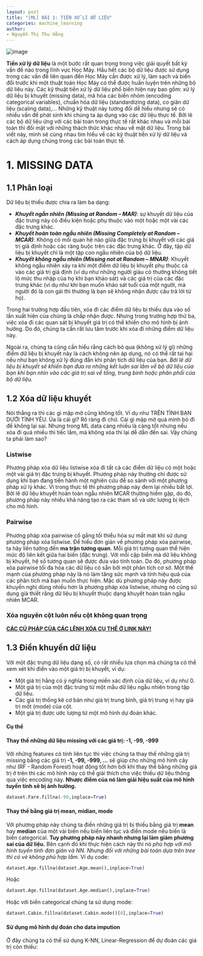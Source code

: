 ```yaml
---
layout: post
title: "[ML] BÀI 1: TIỀN XỬ LÍ DỮ LIỆU"
categories: machine_learning
author:
- Nguyễn Thị Thu Hằng
---
```


![image](https://serokell.io/files/df/dfsdv4ab.2_(23)_(1).jpg)

**Tiền xử lý dữ liệu** là một bước rất quan trọng trong việc giải quyết bất kỳ vấn đề nào trong lĩnh vực Học Máy. Hầu hết các bộ dữ liệu được sử dụng trong các vấn đề liên quan đến Học Máy cần được xử lý, làm sạch và biến đổi trước khi một thuật toán Học Máy có thể được huấn luyện trên những bộ dữ liệu này. Các kỹ thuật tiền xử lý dữ liệu phổ biến hiện nay bao gồm: xử lý dữ liệu bị khuyết (missing data), mã hóa các biến nhóm (encoding categorical variables), chuẩn hóa dữ liệu (standardizing data), co giãn dữ liệu (scaling data),… Những kỹ thuật này tương đối dễ hiểu nhưng sẽ có nhiều vấn đề phát sinh khi chúng ta áp dụng vào các dữ liệu thực tế. Bởi lẽ các bộ dữ liệu ứng với các bài toán trong thực tế rất khác nhau và mỗi bài toàn thì đối mặt với những thách thức khác nhau về mặt dữ liệu. Trong bài viết này, mình sẽ cùng nhau tìm hiểu về các kỹ thuật tiền xử lý dữ liệu và cách áp dụng chúng trong các bài toán thực tế.

# **1. MISSING DATA**
## **1.1 Phân loại**
Dữ liệu bị thiếu được chia ra làm ba dạng:
* ***Khuyết ngẫn nhiên (Missing at Random – MAR)***: sự khuyết dữ liệu của đặc trưng này có điều kiện hoặc phụ thuộc vào một hoặc một vài các đặc trưng khác.
* ***Khuyết hoàn toàn ngẫu nhiên (Missing Completely at Random – MCAR)***:  Không có mối quan hệ nào giữa đặc trưng bị khuyết với các giá trị giả định hoặc các ràng buộc trên các đặc trưng khác. Ở đây, tập dữ liệu bị khuyết chỉ là một tập con ngẫu nhiên của bộ dữ liệu.
* ***Khuyết không ngẫu nhiên (Missing not at Random – MNAR)***: Khuyết không ngẫu nhiên xảy ra khi một điểm dữ liệu bị khuyết phụ thuộc cả vào các giá trị giả định (ví dụ như những người giàu có thường không tiết lộ mức thu nhập của họ khi bạn khảo sát) và các giá trị của các đặc trưng khác (ví dụ như khi bạn muốn khảo sát tuổi của một người, mà người đó là con gái thì thường là bạn sẽ không nhận được câu trả lời từ họ).

Trong hai trường hợp đầu tiên, xóa đi các điểm dữ liệu bị thiếu dựa vào số lần xuất hiện của chúng là chấp nhận được. Nhưng trong trường hợp thứ ba, việc xóa đi các quan sát bị khuyết giá trị có thể khiến cho mô hình bị ảnh hưởng. Do đó, chúng ta cần rất lưu tâm trước khi xóa đi những điểm dữ liệu này.

Ngoài ra, chúng ta cũng cần hiểu rằng cách bỏ qua (không xử lý gì) những điểm dữ liệu bị khuyết này là cách không nên áp dụng, nó có thể rất tai hại nếu như bạn không xử lý đúng đắn khi phân tích dữ liệu của bạn. *Bởi lẽ dữ liệu bị khuyết sẽ khiến bạn đưa ra những kết luận sai lầm về bộ dữ liệu của bạn khi bạn nhìn vào các giá trị sai về tổng, trung bình hoặc phân phối của bộ dữ liệu.*


## **1.2 Xóa dữ liệu khuyết**

Nói thẳng ra thì các gì mập mờ cũng không tốt. Ví dụ như TRÊN TÌNH BẠN DƯỚI TÌNH YÊU. Ủa là cái gì? Rõ ràng đi chứ. Cái gì mập mờ quá mình bỏ đi để không lại sai. Nhưng trong ML data càng nhiều là càng tốt nhưng nếu xóa đi quá nhiều thì tiếc lắm, mà không xóa thì lại dễ dẫn đến sai. Vậy chúng ta phải làm sao?
### Listwise

Phương pháp xóa dữ liệu listwise xóa đi tất cả các điểm dữ liệu có một hoặc một vài giá trị đặc trưng bị khuyết. Phương pháp này thường chỉ được sử dụng khi bạn đang tiến hành một nghiên cứu để so sánh với một phương pháp xử lý khác. Vì trong thực tế thì phương pháp này đem lại nhiều bất lợi. Bởi lẽ dữ liệu khuyết hoàn toàn ngẫu nhiên MCAR thường hiếm gặp, do đó, phương pháp này nhiều khả năng tạo ra các tham số và ước lượng bị lệch cho mô hình.


### Pairwise

Phương pháp xóa pairwise cố gắng tối thiểu hóa sự mất mát khi sử dụng phương pháp xóa listwise. Để hiểu đơn giản về phương pháp xóa pairwise, ta hãy liên tưởng đến **ma trận tương quan**. Mỗi giá trị tương quan thể hiện mức độ liên kết giữa hai biến (đặc trưng). Với mỗi cặp biến mà dữ liệu không bị khuyết, hệ số tương quan sẽ được đưa vào tính toán. Do đó, phương pháp xóa pairwise tối đa hóa các dữ liệu có sẵn bởi một phân tích cơ sở. Một thế mạnh của phương pháp này là nó làm tăng sức mạnh và tính hiệu quả của các phân tích mà bạn muốn thực hiện. Mặc dù phương pháp này được khuyến nghị dùng nhiều hơn là phương pháp xóa listwise, nhưng nó cũng sử dụng giả thiết rằng dữ liệu bị khuyết thuộc dạng khuyết hoàn toàn ngẫu nhiên MCAR.

### Xóa nguyên cột luôn nếu cột không quan trọng
[**CÁC CÚ PHÁP CỦA CÁC LỆNH XÓA CỤ THỂ Ở LINK NÀY!**](https://datasciencevn.com/thao-tac-voi-du-lieu/xu-ly-o-du-lieu-trong.html)

## **1.3 Điền khuyến dữ liệu**
Với một đặc trưng dữ liệu dạng số, có rất nhiều lựa chọn mà chúng ta có thể xem xét khi điền vào một giá trị bị khuyết, ví dụ:

* Một giá trị hằng có ý nghĩa trong miền xác định của dữ liệu, ví dụ như 0.
* Một giá trị của một đặc trưng từ một mẫu dữ liệu ngẫu nhiên trong tập dữ liệu.
* Các giá trị thống kê cơ bản như giá trị trung bình, giá trị trung vị hay giá trị mốt (mode) của cột.
* Một giá trị được ước lượng từ một mô hình dự đoán khác.

#### Cụ thể
#### Thay thế những dữ liệu missing với các giá trị: -1, -99, -999
Với những features có tính liên tục thì việc chúng ta thay thế những giá trị missing bằng các giá trị **-1, -99, -999, ...** sẽ giúp cho những mô hình cây như (RF - Random Forest) hoạt động tốt hơn bởi khi thay thế bằng những giá trị ở trên thì các mô hình này có thể giải thích cho việc thiếu dữ liệu thông qua việc encoding này. **Nhược điểm của nó làm giải hiệu suất của mô hình tuyến tính sẽ bị ảnh hưởng.**

```python
dataset.Fare.fillna(-99,inplace=True)
```
#### Thay thế bằng giá trị mean, midian, mode

Với phương pháp này chúng ta điền những giá trị bị thiếu bằng giá trị **mean** hay **median** của một vài biến nếu biến liên tục và điền mode nếu biến là biến categorical. **Tuy phương pháp này nhanh nhưng lại làm giảm phương sai của dữ liệu.** Bên cạnh đó khi thực hiện cách này thì nó *phù hợp với mô hình tuyến tính đơn giản và NN. Nhưng đối với những bài toán dựa trên tree thì có vẻ không phù hợp lắm.*
Ví dụ code:
```python
dataset.Age.fillna(dataset.Age.mean(),inplace=True)
```
Hoặc
```python
dataset.Age.fillna(dataset.Age.median(),inplace=True)
```
Hoặc với biến categorical chúng ta sử dụng mode:
```python
dataset.Cabin.fillna(dataset.Cabin.mode()[0],inplace=True)
```
#### Sử dụng mô hình dự đoán cho data impution

Ở đây chúng ta có thể sử dụng K-NN, Linear-Regression để dự đoán các giá trị còn thiếu:
